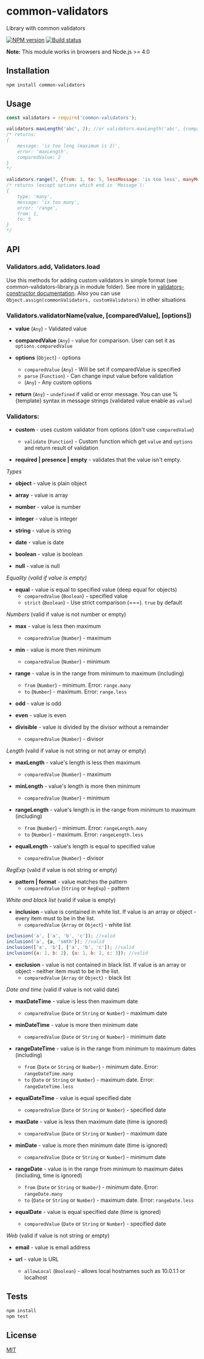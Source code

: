 # common-validators
Library with common validators

[![NPM version](https://img.shields.io/npm/v/common-validators.svg)](https://npmjs.org/package/common-validators)
[![Build status](https://img.shields.io/travis/tamtakoe/common-validators.svg)](https://travis-ci.org/tamtakoe/common-validators)

**Note:** This module works in browsers and Node.js >= 4.0

## Installation

```sh
npm install common-validators
```

## Usage

```js
const validators = require('common-validators');

validators.maxLength('abc', 2); //or validators.maxLength('abc', {comparedValue: 2})
/* returns:
{
    message: 'is too long (maximum is 2)',
    error: 'maxLength',
    comparedValue: 2
}
*/

validators.range(7, {from: 1, to: 5, lessMessage: 'is too less', manyMessage: 'is too many'});
/* returns (except options which end in `Message`):
{
    type: 'many',
    message: 'is too many',
    error: 'range',
    from: 1,
    to: 5
}
*/
```

## API

### Validators.add, Validators.load

Use this methods for adding custom validators in simple format (see common-validators-library.js in module folder).
See more in [validators-constructor documentation](https://www.npmjs.com/package/validators-constructor).
Also you can use `Object.assign(commonValidators, customValidators)` in other situations


### Validators.validatorName(value, [comparedValue], [options])

- **value** (`Any`) - Validated value

- **comparedValue** (`Any`) - value for comparison. User can set it as `options.comparedValue`

- **options** (`Object`) - options
  * `comparedValue` (`Any`) - Will be set if comparedValue is specified
  * `parse` (`Function`) - Can change input value before validation
  * (`Any`) - Any custom options

- **return** (`Any`) - `undefined` if valid or error message. You can use %{template} syntax in message strings (validated value enable as `value`)

### Validators:

- **custom** - uses custom validator from options (don't use `comparedValue`)
  * `validate` (`Function`) - Custom function which get `value` and `options` and return result of validation

- **required | presence | empty** - validates that the value isn't empty.


*Types*

- **object** - value is plain object

- **array** - value is array

- **number** - value is number

- **integer** - value is integer

- **string** - value is string

- **date** - value is date

- **boolean** - value is boolean

- **null** - value is null


*Equality (valid if value is empty)*

- **equal** - value is equal to specified value (deep equal for objects)
  * `comparedValue` (`Boolean`) - specified value
  * `strict` (`Boolean`) - Use strict comparison (===). `true` by default


*Numbers* (valid if value is not number or empty)

- **max** - value is less then maximum
  * `comparedValue` (`Number`) - maximum

- **min** - value is more then minimum
  * `comparedValue` (`Number`) - minimum

- **range** - value is in the range from minimum to maximum (including)
  * `from` (`Number`) - minimum. Error: `range.many`
  * `to` (`Number`) - maximum. Error: `range.less`

- **odd** - value is odd

- **even** - value is even

- **divisible** - value is divided by the divisor without a remainder
  * `comparedValue` (`Number`) - divisor


*Length* (valid if value is not string or not array or empty)

- **maxLength** - value's length is less then maximum
  * `comparedValue` (`Number`) - maximum

- **minLength** - value's length is more then minimum
  * `comparedValue` (`Number`) - minimum

- **rangeLength** - value's length is in the range from minimum to maximum (including)
  * `from` (`Number`) - minimum. Error: `rangeLength.many`
  * `to` (`Number`) - maximum. Error: `rangeLength.less`

- **equalLength** - value's length is equal to specified value
  * `comparedValue` (`Number`) - divisor


*RegExp* (valid if value is not string or empty)

- **pattern | format** - value matches the pattern
  * `comparedValue` (`String` or `RegExp`) - pattern


*White and black list* (valid if value is empty)

- **inclusion** - value is contained in white list. If value is an array or object - every item must to be in the list.
  * `comparedValue` (`Array` or `Object`) - white list

```js
inclusion('a', ['a', 'b', 'c']); //valid
inclusion('a', {a, 'smth'}); //valid
inclusion(['a', 'b'], ['a', 'b', 'c']); //valid
inclusion({a: 1, b: 2}, {a: 1, b: 2, c: 3}); //valid
```
- **exclusion** - value is not contained in black list. If value is an array or object - neither item must to be in the list.
  * `comparedValue` (`Array` or `Object`) - black list


*Date and time* (valid if value is not valid date)

- **maxDateTime** - value is less then maximum date
  * `comparedValue` (`Date` or `String` or `Number`) - maximum date

- **minDateTime** - value is more then minimum date
  * `comparedValue` (`Date` or `String` or `Number`) - minimum date

- **rangeDateTime** - value is in the range from minimum to maximum dates (including)
  * `from` (`Date` or `String` or `Number`) - minimum date. Error: `rangeDateTime.many`
  * `to` (`Date` or `String` or `Number`) - maximum date. Error: `rangeDateTime.less`

- **equalDateTime** - value is equal specified date
  * `comparedValue` (`Date` or `String` or `Number`) - specified date

- **maxDate** - value is less then maximum date (time is ignored)
  * `comparedValue` (`Date` or `String` or `Number`) - maximum date

- **minDate** - value is more then minimum date (time is ignored)
  * `comparedValue` (`Date` or `String` or `Number`) - minimum date

- **rangeDate** - value is in the range from minimum to maximum dates (including, time is ignored)
  * `from` (`Date` or `String` or `Number`) - minimum date. Error: `rangeDate.many`
  * `to` (`Date` or `String` or `Number`) - maximum date. Error: `rangeDate.less`

- **equalDate** - value is equal specified date (time is ignored)
  * `comparedValue` (`Date` or `String` or `Number`) - specified date


*Web* (valid if value is not string or empty)

- **email** - value is email address

- **url** - value is URL
  * `allowLocal` (`Boolean`) - allows local hostnames such as 10.0.1.1 or localhost


## Tests

```sh
npm install
npm test
```

## License

[MIT](LICENSE)